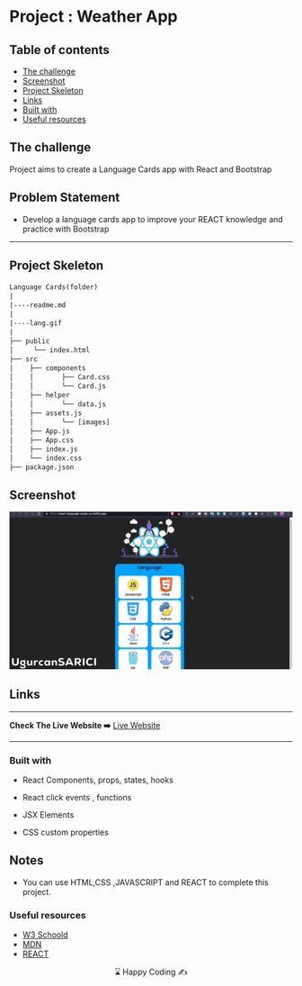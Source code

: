 
# Project : Weather App

## Table of contents

  - [The challenge](#the-challenge)
  - [Screenshot](#screenshot)
  - [Project Skeleton ](#project-skeleton)
  - [Links](#links)
  - [Built with](#built-with)
  - [Useful resources](#useful-resources)



## The challenge
Project aims to create a Language Cards app with React and Bootstrap

## Problem Statement

- Develop a language cards app to improve your REACT knowledge and practice with Bootstrap
<hr>



## Project Skeleton 

```
Language Cards(folder)
|
|----readme.md   
|
|----lang.gif        
|
├── public
│     └── index.html
├── src
│    ├── components
│    │       ├── Card.css
│    │       └── Card.js
│    ├── helper
│    │       └── data.js
│    ├── assets.js
│    │       └── [images]
│    ├── App.js
│    ├── App.css
│    ├── index.js
│    └── index.css
├── package.json
```


## Screenshot
<p align="center">
<a href="https://react-language-cards-us.netlify.app/"><img src="lang.gif" alt="gif"></a>
</p>



## Links
<hr>
<b>Check The Live Website ➡️</b> <a href="https://react-language-cards-us.netlify.app/">Live Website</a>
<hr>

### Built with

- React Components, props, states, hooks

- React click events , functions

- JSX Elements

- CSS custom properties




## Notes

- You can use HTML,CSS ,JAVASCRIPT and REACT to complete this project.

### Useful resources

- [W3 Schoold](https://www.w3schools.com/) 
- [MDN](https://developer.mozilla.org/en-US/) 
- [REACT](https://reactjs.org/) 










<center> &#8987; Happy Coding  &#9997; </center>
